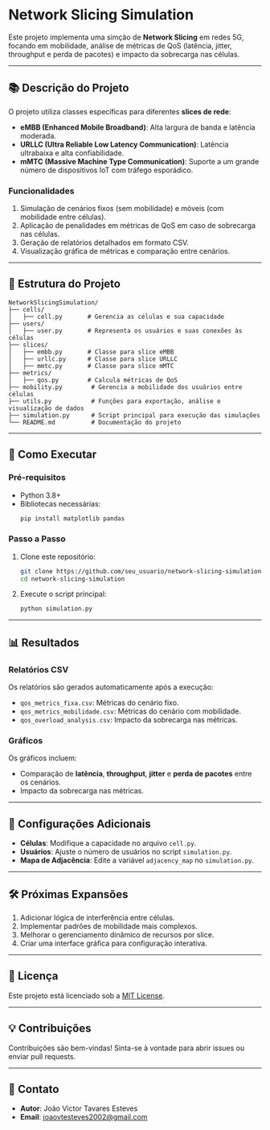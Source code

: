 # Network Slicing Simulation

Este projeto implementa uma simção de **Network Slicing** em redes 5G, focando em mobilidade, análise de métricas de QoS (latência, jitter, throughput e perda de pacotes) e impacto da sobrecarga nas células.

---

## 📚 **Descrição do Projeto**

O projeto utiliza classes específicas para diferentes **slices de rede**:
- **eMBB (Enhanced Mobile Broadband)**: Alta largura de banda e latência moderada.
- **URLLC (Ultra Reliable Low Latency Communication)**: Latência ultrabaixa e alta confiabilidade.
- **mMTC (Massive Machine Type Communication)**: Suporte a um grande número de dispositivos IoT com tráfego esporádico.

### **Funcionalidades**
1. Simulação de cenários fixos (sem mobilidade) e móveis (com mobilidade entre células).
2. Aplicação de penalidades em métricas de QoS em caso de sobrecarga nas células.
3. Geração de relatórios detalhados em formato CSV.
4. Visualização gráfica de métricas e comparação entre cenários.

---

## 📂 **Estrutura do Projeto**

```plaintext
NetworkSlicingSimulation/
├── cells/
│   ├── cell.py       # Gerencia as células e sua capacidade
├── users/
│   ├── user.py       # Representa os usuários e suas conexões às células
├── slices/
│   ├── embb.py       # Classe para slice eMBB
│   ├── urllc.py      # Classe para slice URLLC
│   ├── mmtc.py       # Classe para slice mMTC
├── metrics/
│   ├── qos.py        # Calcula métricas de QoS
├── mobility.py        # Gerencia a mobilidade dos usuários entre células
├── utils.py           # Funções para exportação, análise e visualização de dados
├── simulation.py      # Script principal para execução das simulações
└── README.md          # Documentação do projeto
```

---

## 🚀 **Como Executar**

### **Pré-requisitos**
- Python 3.8+
- Bibliotecas necessárias:
  ```bash
  pip install matplotlib pandas
  ```

### **Passo a Passo**
1. Clone este repositório:
   ```bash
   git clone https://github.com/seu_usuario/network-slicing-simulation.git
   cd network-slicing-simulation
   ```
2. Execute o script principal:
   ```bash
   python simulation.py
   ```

---

## 📊 **Resultados**

### **Relatórios CSV**
Os relatórios são gerados automaticamente após a execução:
- `qos_metrics_fixa.csv`: Métricas do cenário fixo.
- `qos_metrics_mobilidade.csv`: Métricas do cenário com mobilidade.
- `qos_overload_analysis.csv`: Impacto da sobrecarga nas métricas.

### **Gráficos**
Os gráficos incluem:
- Comparação de **latência**, **throughput**, **jitter** e **perda de pacotes** entre os cenários.
- Impacto da sobrecarga nas métricas.

---

## 🔧 **Configurações Adicionais**
- **Células**: Modifique a capacidade no arquivo `cell.py`.
- **Usuários**: Ajuste o número de usuários no script `simulation.py`.
- **Mapa de Adjacência**: Edite a variável `adjacency_map` no `simulation.py`.

---

## 🛠️ **Próximas Expansões**
1. Adicionar lógica de interferência entre células.
2. Implementar padrões de mobilidade mais complexos.
3. Melhorar o gerenciamento dinâmico de recursos por slice.
4. Criar uma interface gráfica para configuração interativa.

---

## 📄 **Licença**
Este projeto está licenciado sob a [MIT License](https://opensource.org/licenses/MIT).

---

## 💡 **Contribuições**
Contribuições são bem-vindas! Sinta-se à vontade para abrir issues ou enviar pull requests.

---

## 🤝 **Contato**
- **Autor**: João Victor Tavares Esteves
- **Email**: joaovtesteves2002@gmail.com

